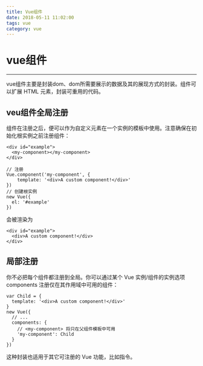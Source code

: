 ```yaml
---
title: Vue组件
date: 2018-05-11 11:02:00
tags: vue
category: vue
---
```

# vue组件
-------------

vue组件主要是封装dom、dom所需要展示的数据及其的展现方式的封装。组件可以扩展 HTML 元素，封装可重用的代码。
 
## veu组件全局注册
组件在注册之后，便可以作为自定义元素在一个实例的模板中使用。注意确保在初始化根实例之前注册组件：

    <div id="example">
      <my-component></my-component>
    </div>

    // 注册
    Vue.component('my-component', {
        template: '<div>A custom component!</div>'
    })
    // 创建根实例
    new Vue({
      el: '#example'
    })
会被渲染为       

    <div id="example">
      <div>A custom component!</div>
    </div>
## 局部注册
你不必把每个组件都注册到全局。你可以通过某个 Vue 实例/组件的实例选项 components 注册仅在其作用域中可用的组件：

    var Child = {
      template: '<div>A custom component!</div>'
    }
    new Vue({
      // ...
      components: {
        // <my-component> 将只在父组件模板中可用
        'my-component': Child
      }
    })
这种封装也适用于其它可注册的 Vue 功能，比如指令。


